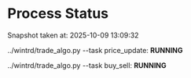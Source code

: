 # Process Status

Snapshot taken at: 2025-10-09 13:09:32

../wintrd/trade_algo.py --task price_update: **RUNNING**

../wintrd/trade_algo.py --task buy_sell: **RUNNING**

